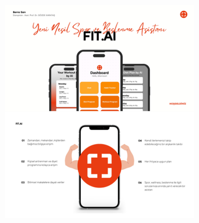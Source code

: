 <img src="https://github.com/berrasari/fit-ai/blob/main/1.jpg"/>

<img src="https://github.com/berrasari/fit-ai/blob/main/2.jpg"/>
